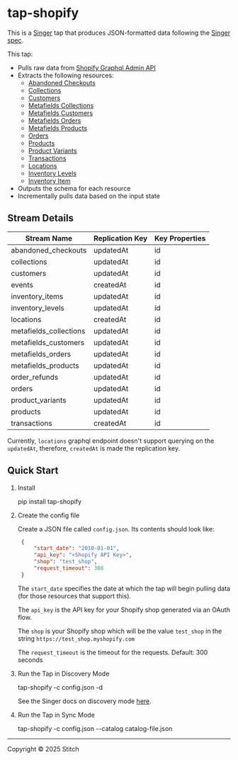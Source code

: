# tap-shopify

This is a [Singer](https://singer.io) tap that produces JSON-formatted data
following the [Singer
spec](https://github.com/singer-io/getting-started/blob/master/SPEC.md).

This tap:

- Pulls raw data from [Shopify Graphql Admin API](https://shopify.dev/docs/api/admin-graphql/latest)
- Extracts the following resources:
  - [Abandoned Checkouts](https://shopify.dev/docs/api/admin-graphql/latest/queries/abandonedcheckouts)
  - [Collections](https://shopify.dev/docs/api/admin-graphql/latest/queries/collections)
  - [Customers](https://shopify.dev/docs/api/admin-graphql/latest/queries/customers)
  - [Metafields Collections](https://shopify.dev/docs/api/admin-graphql/latest/queries/collections)
  - [Metafields Customers](https://shopify.dev/docs/api/admin-graphql/latest/queries/customers)
  - [Metafields Orders](https://shopify.dev/docs/api/admin-graphql/latest/queries/orders)
  - [Metafields Products](https://shopify.dev/docs/api/admin-graphql/latest/queries/products)
  - [Orders](https://shopify.dev/docs/api/admin-graphql/latest/queries/orders)
  - [Products](https://shopify.dev/docs/api/admin-graphql/latest/queries/products)
  - [Product Variants](https://shopify.dev/docs/api/admin-graphql/latest/queries/productVariants)
  - [Transactions](https://shopify.dev/docs/api/admin-graphql/latest/queries/orders)
  - [Locations](https://shopify.dev/docs/api/admin-graphql/latest/queries/locations)
  - [Inventory Levels](https://shopify.dev/docs/api/admin-graphql/latest/queries/inventorylevel)
  - [Inventory Item](https://shopify.dev/docs/api/admin-graphql/latest/queries/inventoryitems)
- Outputs the schema for each resource
- Incrementally pulls data based on the input state

## Stream Details

| Stream Name            | Replication Key | Key Properties |
|------------------------|----------------|---------------|
| abandoned_checkouts    | updatedAt      | id            |
| collections            | updatedAt      | id            |
| customers              | updatedAt      | id            |
| events                 | createdAt      | id            |
| inventory_items        | updatedAt      | id            |
| inventory_levels       | updatedAt      | id            |
| locations              | createdAt      | id            |
| metafields_collections  | updatedAt      | id            |
| metafields_customers   | updatedAt      | id            |
| metafields_orders      | updatedAt      | id            |
| metafields_products    | updatedAt      | id            |
| order_refunds         | updatedAt      | id            |
| orders                 | updatedAt      | id            |
| product_variants      | updatedAt      | id            |
| products               | updatedAt      | id            |
| transactions           | createdAt      | id            |

Currently, `locations` graphql endpoint doesn't support querying on the `updatedAt`, therefore, `createdAt` is made the replication key.

## Quick Start

1. Install

    pip install tap-shopify

2. Create the config file

   Create a JSON file called `config.json`. Its contents should look like:

   ```json
    {
        "start_date": "2010-01-01",
        "api_key": "<Shopify API Key>",
        "shop": "test_shop",
        "request_timeout": 300
    }
    ```

   The `start_date` specifies the date at which the tap will begin pulling data
   (for those resources that support this).

   The `api_key` is the API key for your Shopify shop generated via an OAuth flow.

   The `shop` is your Shopify shop which will be the value `test_shop` in the string `https://test_shop.myshopify.com`

    The `request_timeout` is the timeout for the requests. Default: 300 seconds

4. Run the Tap in Discovery Mode

    tap-shopify -c config.json -d

   See the Singer docs on discovery mode
   [here](https://github.com/singer-io/getting-started/blob/master/docs/DISCOVERY_MODE.md#discovery-mode).

5. Run the Tap in Sync Mode

    tap-shopify -c config.json --catalog catalog-file.json

---

Copyright &copy; 2025 Stitch
